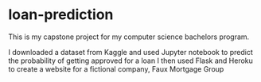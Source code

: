 # loan-prediction

This is my capstone project for my computer science bachelors program. 

I downloaded a dataset from Kaggle and used Jupyter notebook to predict the probability of getting approved for a loan 
I then used Flask and Heroku to create a website for a fictional company, Faux Mortgage Group
